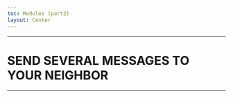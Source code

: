 ```yaml
---
toc: Modules (part2)
layout: Center
---
```


--------------------------------------------------------------

# SEND SEVERAL MESSAGES TO YOUR NEIGHBOR

--------------------------------------------------------------

